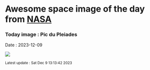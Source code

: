 
# Awesome space image of the day from [NASA](https://api.nasa.gov/)

### Today image : Pic du Pleiades
Date : 2023-12-09

![](https://apod.nasa.gov/apod/image/2312/_MG_4553_rawfile1024.jpg)

<small>Latest update : Sat Dec  9 13:13:42 2023</small>
        